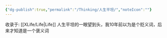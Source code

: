 ```yaml
---
{"dg-publish":true,"permalink":"/Thinking/人生平坦/","noteIcon":""}
---
```


收录于: [[XLife/Life\|Life]] 
人生平坦的一眼望到头，我10年前以为是个贬义词，后来才知道是一个褒义词